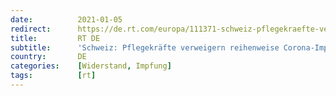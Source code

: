 ```yaml
---
date:          2021-01-05
redirect:      https://de.rt.com/europa/111371-schweiz-pflegekraefte-verweigern-reihenweise-impfung/
title:         RT DE
subtitle:      'Schweiz: Pflegekräfte verweigern reihenweise Corona-Impfung'
country:       DE
categories:    [Widerstand, Impfung]
tags:          [rt]
---
```

